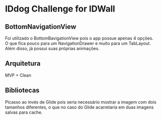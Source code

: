 # IDdog Challenge for IDWall

## BottomNavigationView

Foi utilizado o BottomBavigationView pois o app possue apenas 4 opções. O que fica pouco para um NavigationDrawer e muito para um TabLayout.
Além disso, já possui suas próprias animações.


## Arquitetura

MVP + Clean


## Bibliotecas

Picasso ao invés de Glide pois seria necessário mostrar a imagem com dois tamanhos diferentes, o que no caso do Glide acarretaria em duas imagens salvas para cache.

